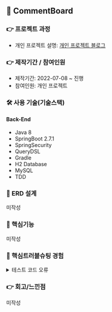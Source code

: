 ## 📌 CommentBoard

### 👉 프로젝트 과정
+ 개인 프로젝트 설명: <a href="https://pan2468.tistory.com/category/%EA%B0%9C%EC%9D%B8%20%ED%94%84%EB%A1%9C%EC%A0%9D%ED%8A%B8">개인 프로젝트 블로그</a>
### 👉 제작기간 / 참여인원
+ 제작기간: 2022-07-08 ~ 진행
+ 참여인원: 개인 프로젝트

### 🛠 사용 기술(기술스택)
#### Back-End
+ Java 8
+ SpringBoot 2.7.1
+ SpringSecurity
+ QueryDSL
+ Gradle
+ H2 Database
+ MySQL
+ TDD

### 📌 ERD 설계
미작성
### 📌 핵심기능
미작성
### 📌 핵심트러블슈팅 경험
<details>
<summary>테스트 코드 오류</summary>
<div markdown="1">
- Execution failed for task ':test'.
  
  ### 해결방법
- InteliJ 오류
- Intelij > Ctrl+Alt+S > Setting > BuildTools > Gradle > Run tests using : InteliJ IDEA  

</div>
</details>

### 👉 회고/느낀점
미작성
